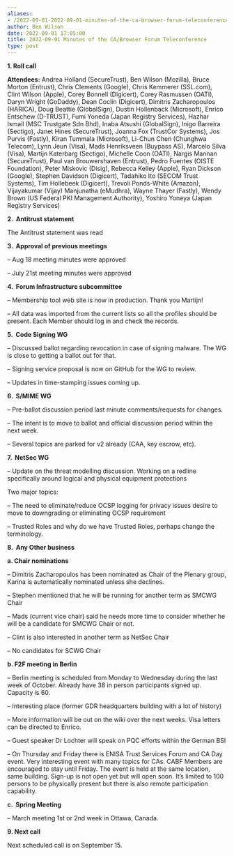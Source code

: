 ```yaml
---
aliases:
- /2022-09-01-2022-09-01-minutes-of-the-ca-browser-forum-teleconference/
author: Ben Wilson
date: 2022-09-01 17:05:00
title: 2022-09-01 Minutes of the CA/Browser Forum Teleconference
type: post
---
```


**1. Roll call**

**Attendees:** Andrea Holland (SecureTrust), Ben Wilson (Mozilla), Bruce Morton (Entrust), Chris Clements (Google), Chris Kemmerer (SSL.com), Clint Wilson (Apple), Corey Bonnell (Digicert), Corey Rasmussen (OATI), Daryn Wright (GoDaddy), Dean Coclin (Digicert), Dimitris Zacharopoulos (HARICA), Doug Beattie (GlobalSign), Dustin Hollenback (Microsoft), Enrico Entschew (D-TRUST), Fumi Yoneda (Japan Registry Services), Hazhar Ismail (MSC Trustgate Sdn Bhd), Inaba Atsushi (GlobalSign), Inigo Barreira (Sectigo), Janet Hines (SecureTrust), Joanna Fox (TrustCor Systems), Jos Purvis (Fastly), Kiran Tummala (Microsoft), Li-Chun Chen (Chunghwa Telecom), Lynn Jeun (Visa), Mads Henriksveen (Buypass AS), Marcelo Silva (Visa), Martijn Katerbarg (Sectigo), Michelle Coon (OATI), Nargis Mannan (SecureTrust), Paul van Brouwershaven (Entrust), Pedro Fuentes (OISTE Foundation), Peter Miskovic (Disig), Rebecca Kelley (Apple), Ryan Dickson (Google), Stephen Davidson (Digicert), Tadahiko Ito (SECOM Trust Systems), Tim Hollebeek (Digicert), Trevoli Ponds-White (Amazon), Vijayakumar (Vijay) Manjunatha (eMudhra), Wayne Thayer (Fastly), Wendy Brown (US Federal PKI Management Authority), Yoshiro Yoneya (Japan Registry Services)

**2.  Antitrust statement**

The Antitrust statement was read

**3.  Approval of previous meetings**

– Aug 18 meeting minutes were approved

– July 21st meeting minutes were approved

**4.  Forum Infrastructure subcommittee**

– Membership tool web site is now in production. Thank you Martijn!

– All data was imported from the current lists so all the profiles should be present. Each Member should log in and check the records.

**5.  Code Signing WG**

– Discussed ballot regarding revocation in case of signing malware. The WG is close to getting a ballot out for that.

– Signing service proposal is now on GitHub for the WG to review.

– Updates in time-stamping issues coming up.

**6.  S/MIME WG**

– Pre-ballot discussion period last minute comments/requests for changes.

– The intent is to move to ballot and official discussion period within the next week.

– Several topics are parked for v2 already (CAA, key escrow, etc).

**7.  NetSec WG**

– Update on the threat modelling discussion. Working on a redline specifically around logical and physical equipment protections

Two major topics:

– The need to eliminate/reduce OCSP logging for privacy issues desire to move to downgrading or eliminating OCSP requirement

– Trusted Roles and why do we have Trusted Roles, perhaps change the terminology.

**8.  Any Other business**

**a. Chair nominations**

– Dimitris Zacharopoulos has been nominated as Chair of the Plenary group, Karina is automatically nominated unless she declines.

– Stephen mentioned that he will be running for another term as SMCWG Chair

– Mads (current vice chair) said he needs more time to consider whether he will be a candidate for SMCWG Chair or not.

– Clint is also interested in another term as NetSec Chair

– No candidates for SCWG Chair

**b. F2F meeting in Berlin**

– Berlin meeting is scheduled from Monday to Wednesday during the last week of October. Already have 38 in person participants signed up. Capacity is 60.

– Interesting place (former GDR headquarters building with a lot of history)

– More information will be out on the wiki over the next weeks. Visa letters can be directed to Enrico.

– Guest speaker Dr Lochter will speak on PQC efforts within the German BSI

– On Thursday and Friday there is ENISA Trust Services Forum and CA Day event. Very interesting event with many topics for CAs. CABF Members are encouraged to stay until Friday. The event is held at the same location, same building. Sign-up is not open yet but will open soon. It’s limited to 100 persons to be physically present but there is also remote participation capability.

**c.  Spring Meeting**

– March meeting 1st or 2nd week in Ottawa, Canada.

**9. Next call**

Next scheduled call is on September 15.